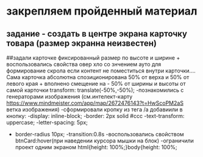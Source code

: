 # закрепляем пройденный материал
## задание - создать в центре экрана карточку товара (размер экранна неизвестен)
##задали карточке фиксированный размер по высоте и ширине + воспользовались свойства овер хло со знчением ауто для формирование скрола если контент не поместиться внутри карточки....
Сама карточка абсолютна спозиционирована 50% от верха и 50% от левого края + вполнено смещение на - 50% от ширины и высоты от самой карточки transform: translate(-50%,-50%);
-познакомились с генераторами изображения (см.интелект-карту https://www.mindmeister.com/app/map/2672476143?t=HwScoPM2aS ветка изображения)
-сформировали кропку из тега /а добавиили в кнопку:
  -display: inline-block;
  -border: 2px solid #ccc
  -text-transform: uppercase;
  -letter-spacing: 5px;
  - border-radius 10px;
  -transition:0.8s
-воспользовались свойством btnCard:hover(при наведении курсора мышки на блок)
-ограничили проект одним экраном html{height: 100%;}body{height: 100%;



